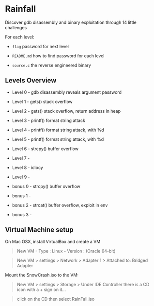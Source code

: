 # Rainfall

Discover gdb disassembly and binary exploitation through 14 little challenges

For each level:

* ```flag``` password for next level

* ```README.md``` how to find password for each level

* ```source.c``` the reverse engineered binary

## Levels Overview

* Level 0 - gdb disassembly reveals argument password

* Level 1 - gets() stack overflow

* Level 2 - gets() stack overflow, return address in heap

* Level 3 - printf() format string attack

* Level 4 - printf() format string attack, with %d

* Level 5 - printf() format string attack, with %d

* Level 6 - strcpy() buffer overflow

* Level 7 - 

* Level 8 - idiocy

* Level 9 - 

* bonus 0 - strcpy() buffer overflow

* bonus 1 - 

* bonus 2 - strcat() buffer overflow, exploit in env

* bonus 3 - 

## Virtual Machine setup

On Mac OSX, install VirtualBox and create a VM

> New VM - Type : Linux - Version : (Oracle 64-bit)

> New VM > settings > Network > Adapter 1 > Attached to: Bridged Adapter

Mount the SnowCrash.iso to the VM:

> New VM > settings > Storage > Under IDE Controller there is a CD icon with a + sign on it...

> click on the CD then select RainFall.iso
